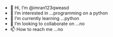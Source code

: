 - 👋 Hi, I’m @imran123qweasd
- 👀 I’m interested in ...programming on a python
- 🌱 I’m currently learning ...python
- 💞️ I’m looking to collaborate on ...no
- 📫 How to reach me ...no

<!---
imran123qweasd/imran123qweasd is a ✨ special ✨ repository because its `README.md` (this file) appears on your GitHub profile.
You can click the Preview link to take a look at your changes.
--->
